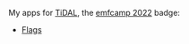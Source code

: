 My apps for [TiDAL](https://github.com/emfcamp/tidal-docs), the [emfcamp 2022](https://emfcamp.org/) badge:
* [Flags](Flags/README.md)